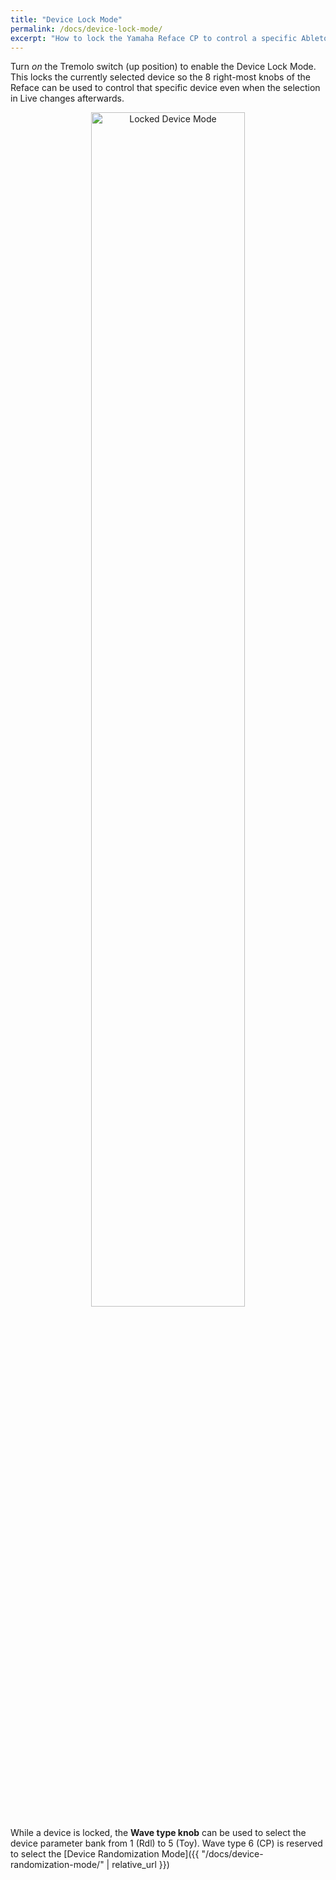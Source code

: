```yaml
---
title: "Device Lock Mode"
permalink: /docs/device-lock-mode/
excerpt: "How to lock the Yamaha Reface CP to control a specific Ableton Live device."
---
```


Turn *on* the Tremolo switch (up position) to enable the Device Lock Mode. 
This locks the currently selected device so the 8 right-most knobs of the Reface can be used to control that specific device even when the selection in Live changes afterwards.

<p align="center">
    <a href="{{ '/assets/images/locked_device_mode.jpg' | relative_url }}"> 
      <img src="{{ '/assets/images/locked_device_mode.jpg' | relative_url }}" alt="Locked Device Mode" width="70%"/>
    </a>
</p>

While a device is locked, the **Wave type knob** can be used to select the device parameter bank from 1 (Rdl) to 5 (Toy).
Wave type 6 (CP) is reserved to select the [Device Randomization Mode]({{ "/docs/device-randomization-mode/" | relative_url }})
